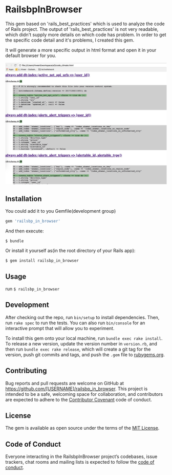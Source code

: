 # RailsbpInBrowser

This gem based on 'rails_best_practices' which is used to analyze the code of Rails project. The output of 'rails_best_practices' is not very readable, which didn't
supply more details on which code has problem. In order to get the specific code detail and it's problems, I created this gem.

It will generate a more specific output in html format and open it in your default browser for you.

![sample](images/railsbp_in_browser_examp.jpg)

## Installation

You could add it to you Gemfile(development group)

```ruby
gem 'railsbp_in_browser'
```

And then execute:

    $ bundle

Or install it yourself as(in the root directory of your Rails app):

    $ gem install railsbp_in_browser

## Usage

run `$ railsbp_in_browser`

## Development

After checking out the repo, run `bin/setup` to install dependencies. Then, run `rake spec` to run the tests. You can also run `bin/console` for an interactive prompt that will allow you to experiment.

To install this gem onto your local machine, run `bundle exec rake install`. To release a new version, update the version number in `version.rb`, and then run `bundle exec rake release`, which will create a git tag for the version, push git commits and tags, and push the `.gem` file to [rubygems.org](https://rubygems.org).

## Contributing

Bug reports and pull requests are welcome on GitHub at https://github.com/[USERNAME]/railsbp_in_browser. This project is intended to be a safe, welcoming space for collaboration, and contributors are expected to adhere to the [Contributor Covenant](http://contributor-covenant.org) code of conduct.

## License

The gem is available as open source under the terms of the [MIT License](https://opensource.org/licenses/MIT).

## Code of Conduct

Everyone interacting in the RailsbpInBrowser project’s codebases, issue trackers, chat rooms and mailing lists is expected to follow the [code of conduct](https://github.com/[USERNAME]/railsbp_in_browser/blob/master/CODE_OF_CONDUCT.md).
